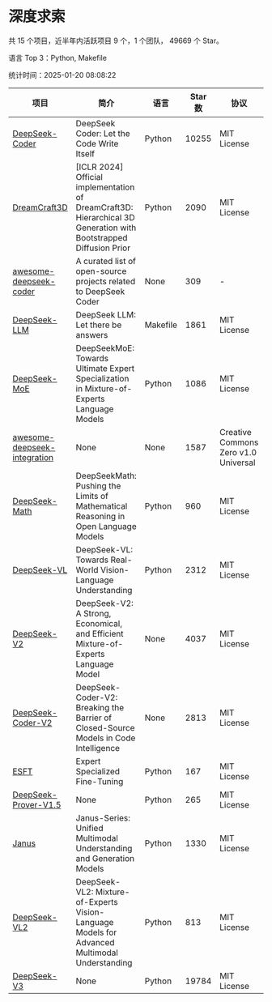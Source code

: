 # 深度求索

共 15 个项目，近半年内活跃项目 9 个，1 个团队， 49669 个 Star。

语言 Top 3：Python, Makefile

统计时间：2025-01-20 08:08:22

| 项目 | 简介 | 语言 | Star 数 | 协议 | 创建时间 | 最后更新时间 | 最后提交时间 |
| --- | --- | --- | --- | --- | --- | --- | --- |
| [DeepSeek-Coder](https://github.com/deepseek-ai/DeepSeek-Coder) | DeepSeek Coder: Let the Code Write Itself | Python | 10255 | MIT License | 2023-10-20 | 2025-01-20 | 2024-05-21 |
| [DreamCraft3D](https://github.com/deepseek-ai/DreamCraft3D) | [ICLR 2024] Official implementation of DreamCraft3D: Hierarchical 3D Generation with Bootstrapped Diffusion Prior | Python | 2090 | MIT License | 2023-10-23 | 2025-01-18 | 2024-08-21 |
| [awesome-deepseek-coder](https://github.com/deepseek-ai/awesome-deepseek-coder) | A curated list of open-source projects related to DeepSeek Coder | None | 309 | - | 2023-11-06 | 2025-01-17 | 2024-04-03 |
| [DeepSeek-LLM](https://github.com/deepseek-ai/DeepSeek-LLM) | DeepSeek LLM: Let there be answers | Makefile | 1861 | MIT License | 2023-11-29 | 2025-01-20 | 2024-02-04 |
| [DeepSeek-MoE](https://github.com/deepseek-ai/DeepSeek-MoE) | DeepSeekMoE: Towards Ultimate Expert Specialization in Mixture-of-Experts Language Models | Python | 1086 | MIT License | 2024-01-02 | 2025-01-20 | 2024-01-16 |
| [awesome-deepseek-integration](https://github.com/deepseek-ai/awesome-deepseek-integration) | None | None | 1587 | Creative Commons Zero v1.0 Universal | 2024-01-11 | 2025-01-20 | 2025-01-20 |
| [DeepSeek-Math](https://github.com/deepseek-ai/DeepSeek-Math) | DeepSeekMath: Pushing the Limits of Mathematical Reasoning in Open Language Models | Python | 960 | MIT License | 2024-02-05 | 2025-01-20 | 2024-04-15 |
| [DeepSeek-VL](https://github.com/deepseek-ai/DeepSeek-VL) | DeepSeek-VL: Towards Real-World Vision-Language Understanding | Python | 2312 | MIT License | 2024-03-07 | 2025-01-20 | 2024-04-24 |
| [DeepSeek-V2](https://github.com/deepseek-ai/DeepSeek-V2) | DeepSeek-V2: A Strong, Economical, and Efficient Mixture-of-Experts Language Model | None | 4037 | MIT License | 2024-04-22 | 2025-01-19 | 2024-09-25 |
| [DeepSeek-Coder-V2](https://github.com/deepseek-ai/DeepSeek-Coder-V2) | DeepSeek-Coder-V2: Breaking the Barrier of Closed-Source Models in Code Intelligence | None | 2813 | MIT License | 2024-06-14 | 2025-01-20 | 2024-09-24 |
| [ESFT](https://github.com/deepseek-ai/ESFT) | Expert Specialized Fine-Tuning | Python | 167 | MIT License | 2024-07-04 | 2025-01-09 | 2024-09-22 |
| [DeepSeek-Prover-V1.5](https://github.com/deepseek-ai/DeepSeek-Prover-V1.5) | None | Python | 265 | MIT License | 2024-08-15 | 2025-01-20 | 2024-08-16 |
| [Janus](https://github.com/deepseek-ai/Janus) | Janus-Series: Unified Multimodal Understanding and Generation Models | Python | 1330 | MIT License | 2024-10-18 | 2025-01-20 | 2024-11-13 |
| [DeepSeek-VL2](https://github.com/deepseek-ai/DeepSeek-VL2) | DeepSeek-VL2: Mixture-of-Experts Vision-Language Models for Advanced Multimodal Understanding | Python | 813 | MIT License | 2024-12-13 | 2025-01-20 | 2025-01-16 |
| [DeepSeek-V3](https://github.com/deepseek-ai/DeepSeek-V3) | None | Python | 19784 | MIT License | 2024-12-26 | 2025-01-20 | 2025-01-07 |
